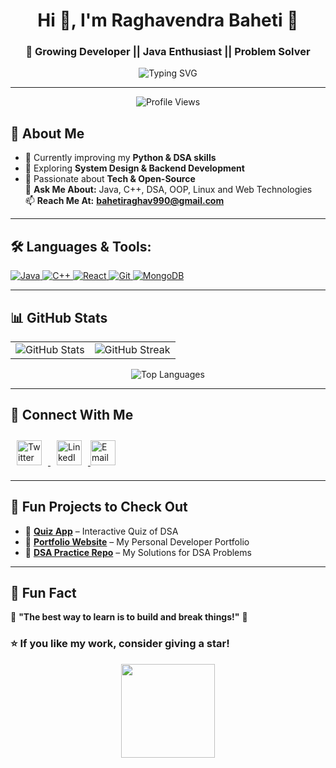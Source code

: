 <h1 align="center"> Hi 👋, I'm Raghavendra Baheti 💫</h1>
<h3 align="center"> 🚀 Growing Developer || Java Enthusiast || Problem Solver </h3>

<p align="center">
    <img src="https://readme-typing-svg.herokuapp.com?font=Fira+Code&size=22&pause=1000&color=54A6FF&center=true&vCenter=true&width=710&height=70&lines=Welcome+to+my+GitHub+Profile!;Java+%7C+C%2B%2B+%7C+DSA+%7C+Web+Development;Always+learning+new+things!" alt="Typing SVG" />
    
</p>

---

<p align="center">
    <img src="https://komarev.com/ghpvc/?username=raghavendrabaheti&label=Profile%20views&color=0e75b6&style=flat" alt="Profile Views" />
</p>


## 🚀 About Me  
- 🔭 Currently improving my **Python & DSA skills**
- 🌱 Exploring **System Design & Backend Development**
- 🚀 Passionate about **Tech & Open-Source**  
💬 **Ask Me About:** Java, C++, DSA, OOP, Linux and Web Technologies  
📫 **Reach Me At:** **bahetiraghav990@gmail.com**

---

## 🛠 **Languages & Tools:**  
<p align="left">
    <a href="https://www.java.com" target="_blank">
        <img src="https://img.icons8.com/color/48/000000/java-coffee-cup-logo.png" alt="Java"/>
    </a>
    <a href="https://www.cplusplus.com/" target="_blank">
        <img src="https://img.icons8.com/color/48/000000/c-plus-plus-logo.png" alt="C++"/>
    </a>
    <a href="https://reactjs.org/" target="_blank">
        <img src="https://img.icons8.com/officel/40/000000/react.png" alt="React"/>
    </a>
    <a href="https://git-scm.com/" target="_blank">
        <img src="https://img.icons8.com/color/48/000000/git.png" alt="Git"/>
    </a>
    <a href="https://www.mongodb.com/" target="_blank">
        <img src="https://img.icons8.com/color/48/000000/mongodb.png" alt="MongoDB"/>
    </a>
</p>

---

## 📊 GitHub Stats  

<table align="center">
<tr>
<td>
    <img src="https://github-readme-stats.vercel.app/api?username=Raghavendrabaheti&show_icons=true&theme=radical" alt="GitHub Stats"/>
</td>
<td>
    <img src="https://github-readme-streak-stats.herokuapp.com/?user=Raghavendrabaheti&theme=radical" alt="GitHub Streak" />
</td>
</tr>
</table>

<p align="center">
    <img src="https://github-readme-stats.vercel.app/api/top-langs?username=Raghavendrabaheti&layout=compact&theme=radical" alt="Top Languages" />
</p>

---

## 🤝 Connect With Me  

<p align="left">
   <a href="https://twitter.com/raghavb599039804" target="_blank">
        <img src="https://cdn.jsdelivr.net/gh/devicons/devicon/icons/twitter/twitter-original.svg" alt="Twitter" width="40" height="40" style="margin: 10px;"/>
    </a>
     <a href="https://www.linkedin.com/in/raghavendra-baheti-909109244" target="_blank">
        <img src="https://cdn.jsdelivr.net/gh/devicons/devicon/icons/linkedin/linkedin-original.svg" alt="LinkedIn" width="40" height="40" style="margin: 10px;"/>
    </a>
    <a href="mailto:bahetiraghav990@gmail.com">
        <img src="https://img.icons8.com/ios-filled/50/000000/gmail.png" alt="Email" width="40" height="40"/>
    </a>
</p>

---


## 🚀 Fun Projects to Check Out  

- 📌 **[Quiz App](https://github.com/raghavendrabaheti/Quiz)** – Interactive Quiz of DSA 
- 📌 **[Portfolio Website](https://github.com/raghavendrabaheti/Portfolio-master)** – My Personal Developer Portfolio  
- 📌 **[DSA Practice Repo](https://github.com/raghavendrabaheti/JAVA_PROGRAMMING)** – My Solutions for DSA Problems  

---

## 📌 Fun Fact  
🎯 **"The best way to learn is to build and break things!"** 🚀  

### ⭐ **If you like my work, consider giving a star!**  
<p align="center">
    <img src="https://media.giphy.com/media/3o7TKMt1VVNkHV2PaE/giphy.gif" width="150"/>
</p>
